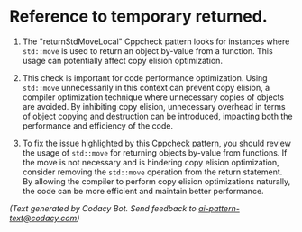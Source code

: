 # Reference to temporary returned.

1. The "returnStdMoveLocal" Cppcheck pattern looks for instances where `std::move` is used to return an object by-value from a function. This usage can potentially affect copy elision optimization.

2. This check is important for code performance optimization. Using `std::move` unnecessarily in this context can prevent copy elision, a compiler optimization technique where unnecessary copies of objects are avoided. By inhibiting copy elision, unnecessary overhead in terms of object copying and destruction can be introduced, impacting both the performance and efficiency of the code.

3. To fix the issue highlighted by this Cppcheck pattern, you should review the usage of `std::move` for returning objects by-value from functions. If the move is not necessary and is hindering copy elision optimization, consider removing the `std::move` operation from the return statement. By allowing the compiler to perform copy elision optimizations naturally, the code can be more efficient and maintain better performance.

_(Text generated by Codacy Bot. Send feedback to ai-pattern-text@codacy.com)_
